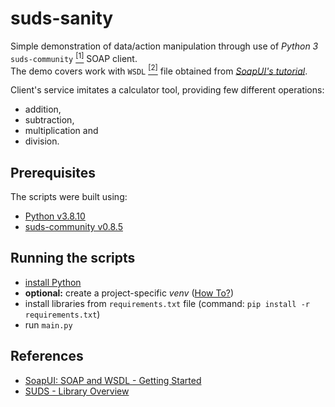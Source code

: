 # suds-sanity

Simple demonstration of data/action manipulation through use of _Python 3_ `suds-community` [<sup>[1]</sup>](https://github.com/suds-community/suds) SOAP client.  
The demo covers work with `WSDL` [<sup>[2]</sup>](https://www.w3.org/TR/wsdl.html) file obtained from [_SoapUI's tutorial_](https://www.soapui.org/docs/soap-and-wsdl/).

Client's service imitates a calculator tool, providing few different operations:
* addition,
* subtraction,
* multiplication and
* division.

## Prerequisites

The scripts were built using:
* [Python v3.8.10](https://www.python.org/downloads/release/python-3810/)
* [suds-community v0.8.5](https://pypi.org/project/suds-community/0.8.5/)

## Running the scripts

* [install Python](https://www.python.org/downloads/)
* **optional:** create a project-specific _venv_ ([How To?](https://realpython.com/python-virtual-environments-a-primer/))
* install libraries from `requirements.txt` file (command: `pip install -r requirements.txt`)
* run `main.py`

## References

* [SoapUI: SOAP and WSDL - Getting Started](https://www.soapui.org/docs/soap-and-wsdl/)
* [SUDS - Library Overview](https://docs.inductiveautomation.com/display/DOC79/SUDS+-+Library+Overview)
